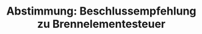 ---
layout: abstimmung
title: "Abstimmung: Beschlussempfehlung zu Brennelementesteuer"
categories:
 - Finanzen
 - Steuer
tags:
 - Brennelemente
abstimmung:
 legislaturperiode: 18
 bundestagssitzung: 199
 abstimmung: 1
links:
 - title: https://www.bundestag.de/parlament/plenum/abstimmung/abstimmung?id=438
   url: https://www.bundestag.de/parlament/plenum/abstimmung/abstimmung?id=438
data:
 - title: Abstimmungsergebnis 20161110_1-data.pdf
   url: /res/abstimmungsliste/20161110_1-data.pdf
 - title: Abstimmungsergebnis 20161110_1_xls-data.csv
   url: /res/abstimmungsliste/analyses/20161110_1_xls-data.csv
documents:
 - title: Drucksache 18/09124.pdf
   url: http://dip21.bundestag.de/dip21/btd/18/091/1809124.pdf
   local: /res/abstimmungsdaten/018-199-01/1809124.pdf
 - title: Drucksache 18/10094.pdf
   url: http://dip21.bundestag.de/dip21/btd/18/100/1810094.pdf
   local: /res/abstimmungsdaten/018-199-01/1810094.pdf
preview: |
     Deutscher Bundestag
    
     199. Sitzung des Deutschen Bundestages
     am Donnerstag, 10.November 2016
    
     Endgültiges Ergebnis der Namentlichen Abstimmung Nr. 1
    
     Beschlussempfehlung des Finanzausschusses (7. Ausschuss)
     zu dem Antrag der Abgeordneten Huburtus Zdebel, Eva Bulling-Schröter, Caren Lay,
     weiterer Abgeordneter und der Fraktion DIE LINKE.
     Keine Steuerbefreiung für Atomkraftwerke - Die Brennelementesteuer muss bleiben
     - Drucksachen 18/9124 und 18/10094 -
    
     Abgegebene Stimmen insgesamt:
    
     583
    
     Nicht abgegebene Stimmen:
     Ja-Stimmen:
    
     47
     472
    
     Nein-Stimmen:
    
     109
    
     Enthaltungen:
    
     2
    
     Ungültige:
    
     0
    
     Berlin, den 10.11.2016
    
     Beginn: 16:44
     Ende: 16:46
---